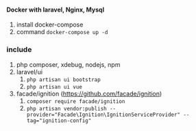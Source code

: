 #### Docker with laravel, Nginx, Mysql
1. install docker-compose
2. command `docker-compose up -d`

### include
1. php composer, xdebug, nodejs, npm
2. laravel/ui
    1. `php artisan ui bootstrap`
    2. `php artisan ui vue`
3. facade/ignition (https://github.com/facade/ignition)
    1. `composer require facade/ignition`
    2. `php artisan vendor:publish --provider="Facade\Ignition\IgnitionServiceProvider" --tag="ignition-config"`

       
  
